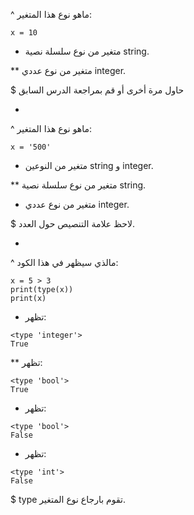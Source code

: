 ^ ماهو نوع هذا المتغير:

```
x = 10
```

* متغير من نوع سلسلة نصية string.

** متغير من نوع عددي integer.

$ حاول مرة أخرى أو قم بمراجعة الدرس السابق

-

^ ماهو نوع هذا المتغير:

```
x = '500'
```

* متغير من النوعين string و integer.

** متغير من نوع سلسلة نصية string.

* متغير من نوع عددي integer.

$ لاحظ علامة التنصيص حول العدد.

-

^ مالذي سيظهر في هذا الكود:

```
x = 5 > 3
print(type(x))
print(x)
```

* تظهر:

```
<type 'integer'>
True
```

** تظهر:

```
<type 'bool'>
True
```

* تظهر:

```
<type 'bool'>
False
```

* تظهر:

```
<type 'int'>
False
```


$ type تقوم بارجاع نوع المتغير.